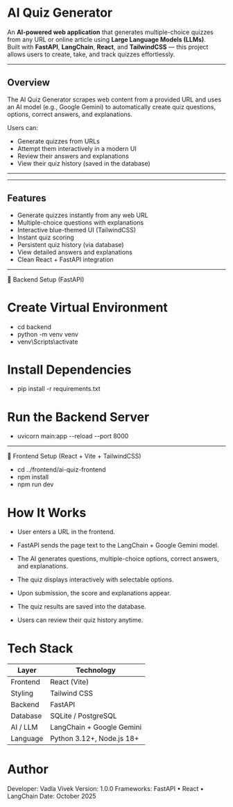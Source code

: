 #  AI Quiz Generator

An **AI-powered web application** that generates multiple-choice quizzes from any URL or online article using **Large Language Models (LLMs)**.  
Built with **FastAPI**, **LangChain**, **React**, and **TailwindCSS** — this project allows users to create, take, and track quizzes effortlessly.

---

##  Overview

The AI Quiz Generator scrapes web content from a provided URL and uses an AI model (e.g., Google Gemini) to automatically create quiz questions, options, correct answers, and explanations.

Users can:
- Generate quizzes from URLs
- Attempt them interactively in a modern UI
- Review their answers and explanations
- View their quiz history (saved in the database)

---


---

##  Features

- Generate quizzes instantly from any web URL  
- Multiple-choice questions with explanations  
- Interactive blue-themed UI (TailwindCSS)  
- Instant quiz scoring  
- Persistent quiz history (via database)
- View detailed answers and explanations  
- Clean React + FastAPI integration  

---

🔹  Backend Setup (FastAPI)

# Create Virtual Environment
- cd backend
- python -m venv venv
- venv\Scripts\activate

# Install Dependencies
- pip install -r requirements.txt

# Run the Backend Server
- uvicorn main:app --reload --port 8000

---

🔹  Frontend Setup (React + Vite + TailwindCSS)

- cd ../frontend/ai-quiz-frontend
- npm install
- npm run dev

# How It Works

- User enters a URL in the frontend.

- FastAPI sends the page text to the LangChain + Google Gemini model.

- The AI generates questions, multiple-choice options, correct answers, and     explanations.

- The quiz displays interactively with selectable options.

- Upon submission, the score and explanations appear.

- The quiz results are saved into the database.

- Users can review their quiz history anytime.


#  Tech Stack

| Layer    | Technology                |
| -------- | ------------------------- |
| Frontend | React (Vite)              |
| Styling  | Tailwind CSS              |
| Backend  | FastAPI                   |
| Database | SQLite / PostgreSQL       |
| AI / LLM | LangChain + Google Gemini |
| Language | Python 3.12+, Node.js 18+ |


# Author

Developer: Vadla Vivek
Version: 1.0.0
Frameworks: FastAPI • React • LangChain
Date: October 2025